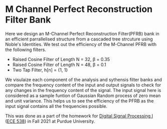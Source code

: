 # M Channel Perfect Reconstruction Filter Bank
Here we design an M-Channel Perfect Reconstruction Filter(PFRB) bank in an efficient parrallelised structure from a cascaded tree strcuture using Noble's Identities. We test out the efficiency of the M-Channel PFRB with the following filters.

* Raised Cosine Filter of Length N = 32, β = 0.35 
* Raised Cosine Filter of Length N = 48, β = 0.1 
* Two Tap Filter, h[n] = {1, 1}

We visulaize each component of the analysis and sythensis filter banks and compare the frequency content of the input and output signals to check for any changes in the frequency content of the signal.
The input signal here is considered as a sample funtion of Gaussian Random process of zero mean and unit variance. This helps us to see the efficiency of the PFRB as the input signal contains all the frequencies possible.
 
This was done as a part of the homework for [Digital Signal Processing I](https://engineering.purdue.edu/~ee538/) ([ECE 538](https://engineering.purdue.edu/~ee538/MatlabHmwk2F21.pdf)) in Fall 2021 at Purdue University.

